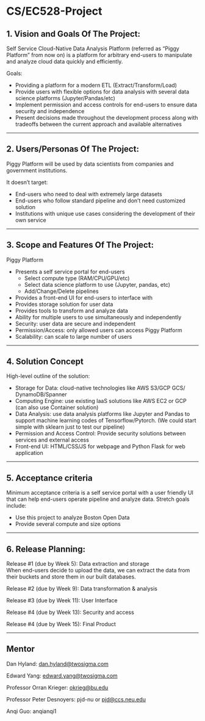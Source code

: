 # CS/EC528-Project

## 1. Vision and Goals Of The Project:

Self Service Cloud-Native Data Analysis Platform (referred as “Piggy Platform” from now on) is a platform for arbitrary end-users to manipulate and analyze cloud data quickly and efficiently.

Goals:
- Providing a platform for a modern ETL (Extract/Transform/Load)
- Provide users with flexible options for data analysis with several data science platforms (Jupyter/Pandas/etc)
- Implement permission and access controls for end-users to ensure data security and independence
- Present decisions made throughout the development process along with tradeoffs between the current approach and available alternatives

** **

## 2. Users/Personas Of The Project:
Piggy Platform will be used by data scientists from companies and government institutions.

It doesn’t target:
- End-users who need to deal with extremely large datasets
- End-users who follow standard pipeline and don’t need customized solution
- Institutions with unique use cases considering the development of their own service


** **

## 3.   Scope and Features Of The Project:

Piggy Platform
- Presents a self service portal for end-users
  - Select compute type (RAM/CPU/GPU/etc)
  - Select data science platform to use (Jupyter, pandas, etc)
  - Add/Change/Delete pipelines
- Provides a front-end UI for end-users to interface with
- Provides storage solution for user data
- Provides tools to transform and analyze data
- Ability for multiple users to use simultaneously and independently
- Security: user data are secure and independent
- Permission/Access: only allowed users can access Piggy Platform
- Scalability: can scale to large number of users

** **

## 4. Solution Concept
High-level outline of the solution:
- Storage for Data: cloud-native technologies like AWS S3/GCP GCS/ DynamoDB/Spanner
- Computing Engine: use existing IaaS solutions like AWS EC2 or GCP (can also use Container solution) 
- Data Analysis: use data analysis platforms like Jupyter and Pandas to support machine learning codes of Tensorflow/Pytorch. (We could start simple with sklearn just to test our pipeline)
- Permission and Access Control: Provide security solutions between services and external access
- Front-end UI: HTML/CSS/JS for webpage and  Python Flask for web application

** **
## 5. Acceptance criteria
Minimum acceptance criteria is a self service portal with a user friendly UI that can help end-users operate pipeline and analyze data. 
Stretch goals include:
- Use this project to analyze Boston Open Data
- Provide several compute and size options

** **

## 6.  Release Planning:
Release #1 (due by Week 5):
Data extraction and storage  
When end-users decide to upload the data, we can extract the data from their buckets and store them in our built databases.

Release #2 (due by Week 9):
Data transformation & analysis

Release #3 (due by Week 11):
User Interface

Release #4 (due by Week 13):
Security and access

Release #4 (due by Week 15):
Final Product

** **

## Mentor
Dan Hyland:
dan.hyland@twosigma.com

Edward Yang:
edward.yang@twosigma.com

Professor Orran Krieger:
okrieg@bu.edu

Professor Peter Desnoyers:
pjd-nu or pjd@ccs.neu.edu

Anqi Guo:
anqianqi1
